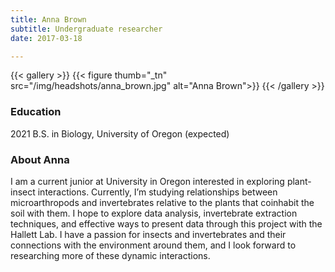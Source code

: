 ```yaml
---
title: Anna Brown
subtitle: Undergraduate researcher
date: 2017-03-18

---
```


{{< gallery >}}
  {{< figure thumb="_tn" src="/img/headshots/anna_brown.jpg" alt="Anna Brown">}}
{{< /gallery >}}

<!--more-->
### Education
2021 B.S. in Biology, University of Oregon (expected)

### About Anna
I am a current junior at University in Oregon interested in exploring plant-insect interactions. Currently, I’m studying relationships between microarthropods and invertebrates relative to the plants that coinhabit the soil with them. I hope to explore data analysis, invertebrate extraction techniques, and effective ways to present data through this project with the Hallett Lab. I have a passion for insects and invertebrates and their connections with the environment around them, and I look forward to researching more of these dynamic interactions.